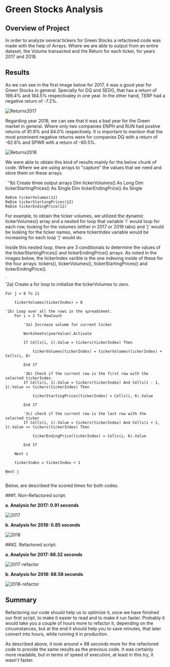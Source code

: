 # Green Stocks Analysis

## Overview of Project

In order to analyze several tickers for Green Stocks a refactored code was made with the help of Arrays. Where we are able to output from an entire dataset, the Volume transacted and the Return for each ticker, for years 2017 and 2018.

## Results

As we can see in the first image below for 2017, it was a good year for Green Stocks in general. Specially for DQ and SEDG, that has a return of 199.4% and 184.5% respectivaley in one year. In the other hand, TERP had a negative return of -7.2%.

![Returns2017](https://user-images.githubusercontent.com/78564912/134818752-3706bd99-2438-427d-b0f4-1c8943f5cdcf.png)


Regarding year 2018, we can see that it was a bad year for the Green market in general. Where only two companies ENPH and RUN had postive returns of 81.9% and 84.0% respectively. It is important to mention that the most prominent negative returns were for companies DQ with a return of -62.6% and SPWR with a return of -60.5%.

![Returns2018](https://user-images.githubusercontent.com/78564912/134818756-60300525-bf7f-4d55-851f-301268d6d09f.png)


We were able to obtain this kind of results mainly for the below chunk of code. Where we are using arrays to "capture" the values that we need and store them on these arrays.

`   '1b) Create three output arrays
    Dim tickerVolumes() As Long
    Dim tickerStartingPrices() As Single
    Dim tickerEndingPrice() As Single
    
    ReDim tickerVolumes(12)
    ReDim tickerStartingPrices(12)
    ReDim tickerEndingPrice(12)`

For example, to obtain the ticker volumes, we utilized the dynamic tickerVolumes() array and a nested for loop that variable 'i' would loop for each row, looking for the volumes (either in 2017 or 2018 tabs) and 'j' would be looking for the ticker names, where tickerIndex variable would be increasing for each loop 'j' would do.

Inside this nested loop, there are 3 conditionals to determine the values of the tickerStartingPrices() and tickerEndingPrice() arrays. As noted in the images below, the tickerIndex varible is the one indexing inside of these for the four arrays: tickers(), tickerVolumes(), tickerStartingPrices() and tickerEndingPrice().

`  
'2a) Create a for loop to initialize the tickerVolumes to zero.
    
    For j = 0 To 11
    
        tickerVolumes(tickerIndex) = 0
    
    '2b) Loop over all the rows in the spreadsheet.
        For i = 2 To RowCount
        
            '3a) Increase volume for current ticker
            
            Worksheets(yearValue).Activate
            
            If Cells(i, 1).Value = tickers(tickerIndex) Then
                
                tickerVolumes(tickerIndex) = tickerVolumes(tickerIndex) + Cells(i, 8)
                    
            End If
                
            '3b) Check if the current row is the first row with the selected tickerIndex.
            If Cells(i, 1).Value = tickers(tickerIndex) And Cells(i - 1, 1).Value <> tickers(tickerIndex) Then
            
                tickerStartingPrices(tickerIndex) = Cells(i, 6).Value
            
            End If
            
            '3c) check if the current row is the last row with the selected ticker
            If Cells(i, 1).Value = tickers(tickerIndex) And Cells(i + 1, 1).Value <> tickers(tickerIndex) Then
            
                tickerEndingPrice(tickerIndex) = Cells(i, 6).Value
            
            End If
        
        Next i
        
        tickerIndex = tickerIndex + 1
        
    Next j
    `

Below, are described the scored times for both codes.

###1. Non-Refactored script:
    
   **a. Analysis for 2017: 0.91 seconds**
    
   ![2017](https://user-images.githubusercontent.com/78564912/134818531-2a267733-5a93-4d48-981f-e44f0abe204a.png)
        
   **b. Analysis for 2018: 0.85 seconds**
    
   ![2018](https://user-images.githubusercontent.com/78564912/134818594-0031e939-214f-47bd-af13-99da8d355377.png)


###2. Refactored script:
    
   **a. Analysis for 2017: 88.32 seconds**
    
   ![2017-refactor](https://user-images.githubusercontent.com/78564912/134818529-32e174d5-d37a-45b7-be63-960d1d6e166e.png)
        
   **b. Analysis for 2018: 88.58 seconds**
    
   ![2018-refactor](https://user-images.githubusercontent.com/78564912/134818584-e32ba472-194b-4dd4-831e-58733738971b.png)

## Summary

Refactoring our code should help us to optimize it, once we have finished our first script, to make it easier to read and to make it run faster. Probably it would take you a couple of hours more to refactor it, depending on the circumstances, but at the end it should help you to save minutes, that later convert into hours, while running it in production.

As described above, it took around ≈ 88 seconds more for the refactored code to provide the same results as the previous code. It was certainly more readable, but in terms of speed of execution, at least in this try, it wasn't faster.
    
